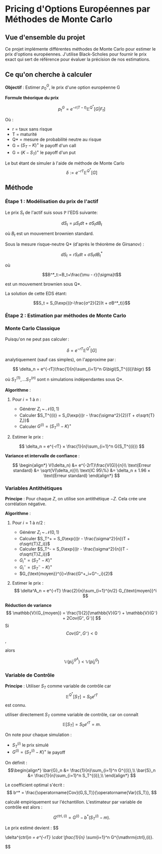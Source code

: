 # Pricing d'Options Européennes par Méthodes de Monte Carlo

## Vue d'ensemble du projet

Ce projet implémente différentes méthodes de Monte Carlo pour estimer le prix d'options européennes. J'utilise Black-Scholes pour fournir le prix exact qui sert de référence pour évaluer la précision de nos estimations.

## Ce qu'on cherche à calculer

**Objectif** : Estimer $p^G_0$, le prix d'une option européenne G 

**Formule théorique du prix** 

$$p^G_t = e^{-r(T-t)}\mathbb{E}^{Q^*} [G|F_t]$$


Où :
- r = taux sans risque
- T = maturité  
- Q* = mesure de probabilité neutre au risque
- G = $(S_T - K)^+$ le payoff d'un call
- G = $(K - S_T)^+$ le payoff d'un put

Le but étant de simuler à l'aide de méthode de Monte Carlo $$\delta:=e^{-rT}\mathbb{E}^{Q^*} [G]$$

## Méthode

### Étape 1 : Modélisation du prix de l'actif

Le prix $S_t$ de l'actif suis sous $\mathbb{P}$ l'EDS suivante:

$$dS_t = μS_t dt + σS_t dB_t$$

où $B_t$ est un mouvement brownien standard.


Sous la mesure risque-neutre Q* (d'après le théorème de Girsanov) :

$$dS_t = rS_t dt + σS_t dB^*_t$$


où 

$$B^*_t:=B_t+\frac{\mu - r}{\sigma}t$$

est un mouvement brownien sous Q*.

La solution de cette EDS étant:

$$S_t = S_0\exp{((r-\frac{σ^2}{2})t + σB^*_t)}$$


### Étape 2 : Estimation par méthodes de Monte Carlo

### Monte Carlo Classique

Puisqu'on ne peut pas calculer :

$$
\delta = e^{-rT}\mathbb{E}^{Q^*}[G]
$$

analytiquement (sauf cas simples), on l'approxime par :

$$
\delta_n = e^{-rT}\frac{1}{n}\sum_{i=1}^n G\bigl(S_T^{(i)}\bigr)
$$



où $S_T^{(1)},...S_T^{(n)}$ sont n simulations indépendantes sous Q*.


**Algorithme** :
1. Pour $i = 1$ à $n$ :
   - Générer $Z_i$ ~ $\mathcal{N}(0,1)$
   - Calculer $S_T^{(i)} = S_0\exp{((r - \frac{\sigma^2}{2})T + σ\sqrt{T}  Zᵢ)}$
   - Calculer $G^{(i)} = (S_T^{(i)} - K)^+$

2. Estimer le prix :

$$
\delta_n = e^{-rT} × \frac{1}{n}\sum_{i=1}^n G(S_T^{(i)})
$$

**Variance et intervalle de confiance** :

$$
\begin{align*}
V(\delta_n) &= e^{-2rT}\frac{V(G)}{n}\\
\text{Erreur standard} &= \sqrt{V(\delta_n)}\\
\text{IC 95\%} &= \delta_n ± 1.96 × \text{Erreur standard}
\end{align*}
$$

### Variables Antithétiques

**Principe** : Pour chaque $Z$, on utilise son antithétique $-Z$. Cela crée une corrélation négative.

**Algorithme** :
1. Pour $i = 1$ à $n/2$ :
   - Générer $Z_i$ ~ $\mathcal{N}(0,1)$
   - Calculer $S_T^+ = S_0\exp{((r - \frac{\sigma^2}{n})T + σ\sqrt{T}Z_i)}$
   - Calculer $S_T^- = S_0\exp{((r - \frac{\sigma^2}{n})T - σ\sqrt{T}Z_i)}$
   - $G^+_i = (S_T^+ - K)^+$
   - $G^-_i = (S_T^- - K)^+$
   - $G_{\text{moyen}}^{i}=\frac{G^+_i+G^-_i}{2}$

2. Estimer le prix :
$$
\delta^A_n = e^{-rT} \frac{2}{n}\sum_{i=1}^{n/2} G_{\text{moyen}}^i
$$

**Réduction de variance**
$$
\mathbb{V}(G_{moyen}) = \frac{1}{2}[\mathbb{V}(G⁺) + \mathbb{V}(G⁻) + 2Cov(G⁺, G⁻)]
$$
Si
$$Cov(G⁺, G⁻) < 0$$,

alors 

$$\mathbb{V}(p̂^{G^A}_0) < \mathbb{V}(p̂^G_0)$$

### Variable de Contrôle

**Principe** : Utiliser $S_T$ comme variable de contrôle car 
$$\mathbb{E}^{Q^*}[S_T] = S_0e^{rT}$$
est connu.

utiliser directement $S_T$ comme variable de contrôle, car on connaît
$$
\mathbb{E}[S_T] = S_0 e^{rT} = m.
$$

On note pour chaque simulation :
- $S_T^{(i)}$ le prix simulé
- $G^{(i)} = (S_T^{(i)} - K)^+$ le payoff

On définit :
$$\begin{align*}
\bar{G}_n &= \frac{1}{n}\sum_{i=1}^n G^{(i)},\\
\bar{S}_n &= \frac{1}{n}\sum_{i=1}^n S_T^{(i)},\\
\end{align*}
$$

Le coefficient optimal s'écrit :
$$
b^* = \frac{\operatorname{Cov}(G,S_T)}{\operatorname{Var}(S_T)},
$$

calculé empiriquement sur l'échantillon. L'estimateur par variable de contrôle est alors :

$$
G^{\mathrm{ctrl},(i)} = G^{(i)} - b^* \bigl(S_T^{(i)} - m\bigr).
$$

Le prix estimé devient :
$$

\delta^{ctrl}_n = e^{-rT} \cdot \frac{1}{n} \sum_{i=1}^n G^{\mathrm{ctrl},(i)}.

$$


